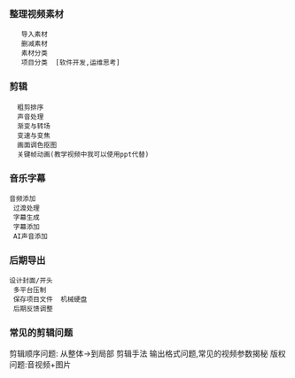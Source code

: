 
### 整理视频素材
	   导入素材
	   删减素材
	   素材分类
	   项目分类  [软件开发,运维思考]
   


### 剪辑
	  粗剪排序
      声音处理
      渐变与转场
      变速与变焦
      画面调色抠图
      关键帧动画(教学视频中我可以使用ppt代替)

### 音乐字幕
	音频添加
	 过渡处理
	 字幕生成
	 字幕添加
	 AI声音添加

### 后期导出
	设计封面/开头
	 多平台压制
	 保存项目文件  机械硬盘
	 后期反馈调整  

### 常见的剪辑问题

剪辑顺序问题: 从整体->到局部  剪辑手法
输出格式问题,常见的视频参数揭秘
版权问题:音视频+图片


